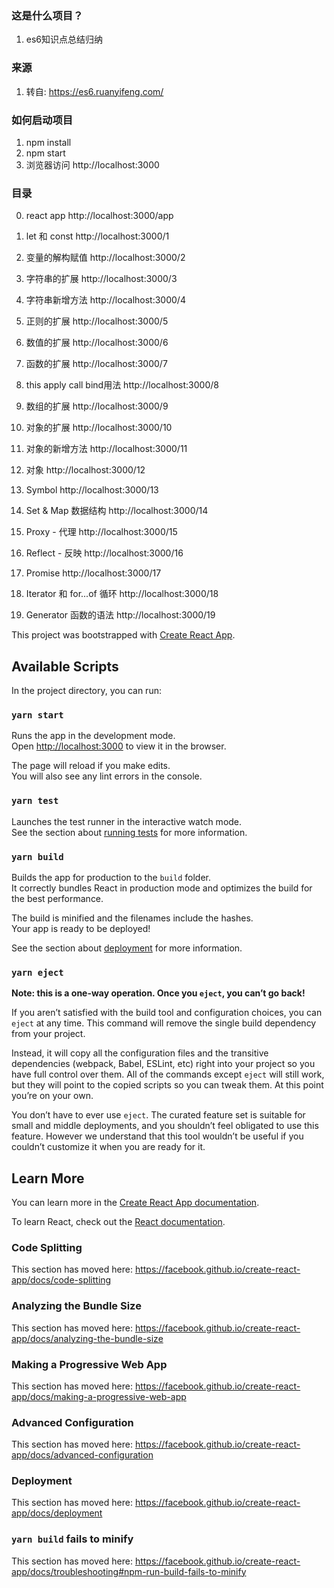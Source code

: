### 这是什么项目？ 
1. es6知识点总结归纳

### 来源 
1. 转自: https://es6.ruanyifeng.com/

### 如何启动项目
1. npm install
2. npm start
3. 浏览器访问 http://localhost:3000

### 目录
0. react app
http://localhost:3000/app

1. let 和 const
http://localhost:3000/1

2. 变量的解构赋值
http://localhost:3000/2

3. 字符串的扩展
http://localhost:3000/3

4. 字符串新增方法
http://localhost:3000/4

5. 正则的扩展
http://localhost:3000/5

6. 数值的扩展
http://localhost:3000/6

7. 函数的扩展
http://localhost:3000/7

8. this apply call bind用法
http://localhost:3000/8

9. 数组的扩展
http://localhost:3000/9

10. 对象的扩展
http://localhost:3000/10

11. 对象的新增方法
http://localhost:3000/11

12. 对象
http://localhost:3000/12

13. Symbol
http://localhost:3000/13

14. Set & Map 数据结构
http://localhost:3000/14

15. Proxy - 代理
http://localhost:3000/15

16. Reflect - 反映
http://localhost:3000/16

17. Promise
http://localhost:3000/17

18. Iterator 和 for...of 循环
http://localhost:3000/18

19. Generator 函数的语法
http://localhost:3000/19




This project was bootstrapped with [Create React App](https://github.com/facebook/create-react-app).

## Available Scripts

In the project directory, you can run:

### `yarn start`

Runs the app in the development mode.<br />
Open [http://localhost:3000](http://localhost:3000) to view it in the browser.

The page will reload if you make edits.<br />
You will also see any lint errors in the console.

### `yarn test`

Launches the test runner in the interactive watch mode.<br />
See the section about [running tests](https://facebook.github.io/create-react-app/docs/running-tests) for more information.

### `yarn build`

Builds the app for production to the `build` folder.<br />
It correctly bundles React in production mode and optimizes the build for the best performance.

The build is minified and the filenames include the hashes.<br />
Your app is ready to be deployed!

See the section about [deployment](https://facebook.github.io/create-react-app/docs/deployment) for more information.

### `yarn eject`

**Note: this is a one-way operation. Once you `eject`, you can’t go back!**

If you aren’t satisfied with the build tool and configuration choices, you can `eject` at any time. This command will remove the single build dependency from your project.

Instead, it will copy all the configuration files and the transitive dependencies (webpack, Babel, ESLint, etc) right into your project so you have full control over them. All of the commands except `eject` will still work, but they will point to the copied scripts so you can tweak them. At this point you’re on your own.

You don’t have to ever use `eject`. The curated feature set is suitable for small and middle deployments, and you shouldn’t feel obligated to use this feature. However we understand that this tool wouldn’t be useful if you couldn’t customize it when you are ready for it.

## Learn More

You can learn more in the [Create React App documentation](https://facebook.github.io/create-react-app/docs/getting-started).

To learn React, check out the [React documentation](https://reactjs.org/).

### Code Splitting

This section has moved here: https://facebook.github.io/create-react-app/docs/code-splitting

### Analyzing the Bundle Size

This section has moved here: https://facebook.github.io/create-react-app/docs/analyzing-the-bundle-size

### Making a Progressive Web App

This section has moved here: https://facebook.github.io/create-react-app/docs/making-a-progressive-web-app

### Advanced Configuration

This section has moved here: https://facebook.github.io/create-react-app/docs/advanced-configuration

### Deployment

This section has moved here: https://facebook.github.io/create-react-app/docs/deployment

### `yarn build` fails to minify

This section has moved here: https://facebook.github.io/create-react-app/docs/troubleshooting#npm-run-build-fails-to-minify
